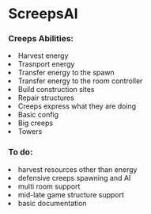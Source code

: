 # ScreepsAI

<h3>Creeps Abilities:</h3>

<p>
  <un>
    <li>Harvest energy</li>
    <li>Trasnport energy</li>
    <li>Transfer energy to the spawn</li>
    <li>Transfer energy to the room controller</li>
    <li>Build construction sites</li>
    <li>Repair structures</li>
    <li>Creeps express what they are doing</li>
    <li>Basic config</li>
    <li>Big creeps</li>
    <li>Towers</li>
  </un>
</p>

<h3>To do:</h3>
<un>
  <li>harvest resources other than energy</li>
  <li>defensive creeps spawning and AI</li>
  <li>multi room support</li>
  <li>mid-late game structure support</li>
  <li>basic documentation</li>
</un>
